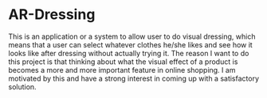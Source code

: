 # AR-Dressing
This is an application or a system to allow user to do visual dressing, which means that a user can select whatever clothes he/she likes and see how it looks like after dressing without actually trying it.  The reason I want to do this project is that thinking about what the visual effect of a product is becomes a more and more important feature in online shopping. I am motivated by this and have a strong interest in coming up with a satisfactory solution.
